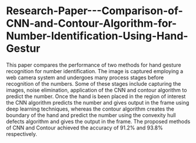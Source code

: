 # Research-Paper---Comparison-of-CNN-and-Contour-Algorithm-for-Number-Identification-Using-Hand-Gestur

This paper compares the performance of two methods
for hand gesture recognition for number identification. The image
is captured employing a web camera system and undergoes many
process stages before recognition of the numbers. Some of these
stages include capturing the images, noise elimination, application
of the CNN and contour algorithm to predict the number. Once the
hand is been placed in the region of interest the CNN algorithm
predicts the number and gives output in the frame using deep
learning techniques, whereas the contour algorithm creates the
boundary of the hand and predict the number using the convexity
hull defects algorithm and gives the output in the frame. The
proposed methods of CNN and Contour achieved the accuracy of
91.2% and 93.8% respectively.
